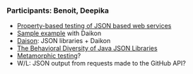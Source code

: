 ### Participants: Benoit, Deepika

- [Property-based testing of JSON based web services](https://ieeexplore.ieee.org/abstract/document/6928970)
- [Sample example](https://github.com/Deee92/journal/tree/master/notes/daikon) with Daikon
- [Daison](https://github.com/Deee92/daison): JSON libraries + Daikon
- [The Behavioral Diversity of Java JSON Libraries](https://ieeexplore.ieee.org/stamp/stamp.jsp?tp=&arnumber=9700248)
- [Metamorphic testing](https://ieeexplore.ieee.org/abstract/document/7422146)?
- W/L: JSON output from requests made to the GitHub API?
